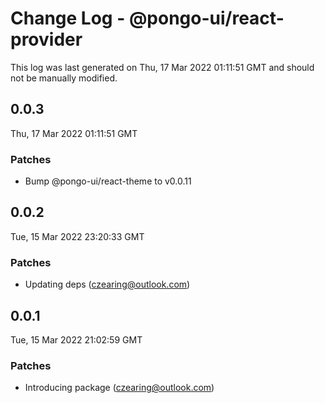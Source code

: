# Change Log - @pongo-ui/react-provider

This log was last generated on Thu, 17 Mar 2022 01:11:51 GMT and should not be manually modified.

<!-- Start content -->

## 0.0.3

Thu, 17 Mar 2022 01:11:51 GMT

### Patches

- Bump @pongo-ui/react-theme to v0.0.11

## 0.0.2

Tue, 15 Mar 2022 23:20:33 GMT

### Patches

- Updating deps (czearing@outlook.com)

## 0.0.1

Tue, 15 Mar 2022 21:02:59 GMT

### Patches

- Introducing package (czearing@outlook.com)
